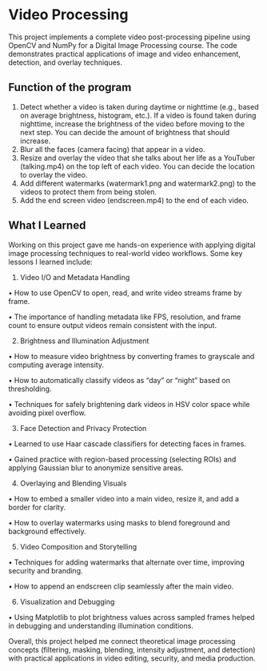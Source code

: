 # Video Processing

This project implements a complete video post-processing pipeline using OpenCV and NumPy for a Digital Image Processing course. The code demonstrates practical applications of image and video enhancement, detection, and overlay techniques.

## Function of the program

1) Detect whether a video is taken during daytime or nighttime (e.g., based on average
brightness, histogram, etc.). If a video is found taken during nighttime, increase the
brightness of the video before moving to the next step. You can decide the amount of
brightness that should increase.
2) Blur all the faces (camera facing) that appear in a video.
3) Resize and overlay the video that she talks about her life as a YouTuber (talking.mp4)
on the top left of each video. You can decide the location to overlay the video.
4) Add different watermarks (watermark1.png and watermark2.png) to the videos to
protect them from being stolen.
5) Add the end screen video (endscreen.mp4) to the end of each video.

## What I Learned

Working on this project gave me hands-on experience with applying digital image processing techniques to real-world video workflows. Some key lessons I learned include:

1) Video I/O and Metadata Handling

  • How to use OpenCV to open, read, and write video streams frame by frame.

  • The importance of handling metadata like FPS, resolution, and frame count to ensure output videos remain consistent with the input.

2) Brightness and Illumination Adjustment

  • How to measure video brightness by converting frames to grayscale and computing average intensity.

  • How to automatically classify videos as “day” or “night” based on thresholding.

  • Techniques for safely brightening dark videos in HSV color space while avoiding pixel overflow.

3) Face Detection and Privacy Protection

  • Learned to use Haar cascade classifiers for detecting faces in frames.

  • Gained practice with region-based processing (selecting ROIs) and applying Gaussian blur to anonymize sensitive areas.

4) Overlaying and Blending Visuals

  • How to embed a smaller video into a main video, resize it, and add a border for clarity.

  • How to overlay watermarks using masks to blend foreground and background effectively.

5) Video Composition and Storytelling

  • Techniques for adding watermarks that alternate over time, improving security and branding.

  • How to append an endscreen clip seamlessly after the main video.

6) Visualization and Debugging

  • Using Matplotlib to plot brightness values across sampled frames helped in debugging and understanding illumination conditions.

Overall, this project helped me connect theoretical image processing concepts (filtering, masking, blending, intensity adjustment, and detection) with practical applications in video editing, security, and media production.
